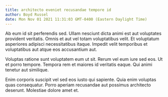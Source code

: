 ```yaml
---
title: architecto eveniet recusandae tempore id
author: Boyd Russel
date: Mon Nov 01 2021 11:31:03 GMT-0400 (Eastern Daylight Time)
---
```

Ab eum id sit perferendis sed. Ullam nesciunt dicta animi est aut voluptates provident veritatis. Omnis et aut vel totam voluptatibus velit. Et voluptatum asperiores adipisci necessitatibus itaque. Impedit velit temporibus et voluptatibus aut atque eos accusantium aut.

 Voluptas ratione sunt voluptatem eum ut sit. Rerum vel eum iure sed eos. Ut et porro tempore. Tempora rem et maiores id veritatis eaque. Qui animi tenetur aut similique.

 Enim corporis suscipit vel sed eos iusto qui sapiente. Quia enim voluptas quas consequatur. Porro aperiam recusandae aut possimus architecto deserunt. Molestiae dolore amet et.